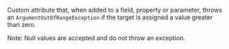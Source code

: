 Custom attribute that, when added to a field, property or parameter, throws an `ArgumentOutOfRangeException` if the target is assigned a value greater than zero.

Note: Null values are accepted and do not throw an exception.